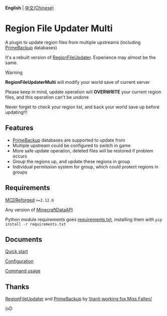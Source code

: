 **English** | [中文(Chinese)](README_zh.md)

# Region File Updater Multi

A plugin to update region files from multiple upstreams (including [PrimeBackup](https://github.com/PrimeBackup/) databases)

It's a rebuilt version of [RegionFileUpdater](https://github.com/TISUnion/RegionFileUpdater/). Experience may almost be the same.

> [!WARNING]
> **RegionFileUpdaterMulti** will modify your world save of current server
>
> Please keep in mind, update operation will **OVERWRITE** your current region files, and this operation can't be undone
> 
> Never forget to check your region list, and back your world save up before updating!!!


## Features

- [PrimeBackup](https://github.com/PrimeBackup/) databases are supported to update from
- Multiple upstream could be configured to switch in game
- More safe update operation, deleted files will be restored if problem occurs
- Group the regions up, and update these regions in group
- Individual permission system for group, which could protect regions in groups 


## Requirements

[MCDReforged](https://github.com/Fallen-Breath/MCDReforged) `>=2.12.0`

Any version of [MinecraftDataAPI](https://github.com/MCDReforged/MinecraftDataAPI)

Python module requirements goes [requirements.txt](requirements.txt), installing them with `pip install -r requirements.txt`

## Documents

[Quick start](docs/quick_start.md)

[Configuration](docs/config.md)

[Command usage](docs/command.md)

## Thanks

[RegionFileUpdater](https://github.com/TISUnion/RegionFileUpdater) and [PrimeBackup](https://github.com/TISUnion/PrimeBackup) by [\hard-working fox Miss Fallen/](https://github.com/Fallen-Breath)

(xD
